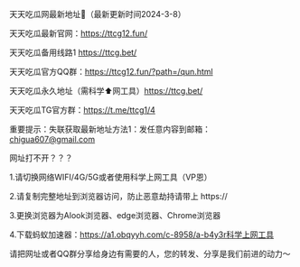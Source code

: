 天天吃瓜网最新地址👋（最新更新时间2024-3-8）

天天吃瓜最新官网：https://ttcg12.fun/

天天吃瓜备用线路1 https://ttcg.bet/

天天吃瓜官方QQ群：https://ttcg12.fun/?path=/qun.html

天天吃瓜永久地址（需科学⬆️网工具）https://ttcg.bet/

天天吃瓜TG官方群：https://t.me/ttcg1/4

重要提示：失联获取最新地址方法1：发任意内容到邮箱：chigua607@gmail.com

网址打不开？？？

1.请切换网络WIFI/4G/5G或者使用科学上网工具（VP恩）

2.请复制完整地址到浏览器访问，防止恶意劫持请带上 https://

3.更换浏览器为Alook浏览器、edge浏览器、Chrome浏览器

4.下载蚂蚁加速器：https://a1.obqyyh.com/c-8958/a-b4y3r科学上网工具

请把网址或者QQ群分享给身边有需要的人，您的转发、分享是我们前进的动力～
